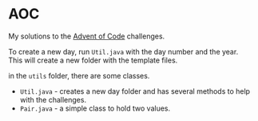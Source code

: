 # AOC

My solutions to the [Advent of Code](https://adventofcode.com/) challenges.

To create a new day, run `Util.java` with the day number and the year. \
This will create a new folder with the template files.

in the `utils` folder, there are some classes.
- `Util.java` - creates a new day folder and has several methods to help with the challenges.
- `Pair.java` - a simple class to hold two values.